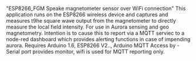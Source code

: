 "ESP8266_FGM Speake magnetometer sensor over WiFi connection" 
This application runs on the ESP8266 wireless device and captures and measures t9he square wave output from the magnetometer to directly measure the local field intensity. For use in Aurora sensing and geo magnetometry. 
Intention is to cause this to report via a MQTT serviec to a node-red dashboard which provides alerting functions in case of impending aurora. 
Requires Arduino 1.6, ESP8266 V2.., Arduino MQTT
Access by - Serial port provides monitor, wifi is used for MQTT reporting only. 
